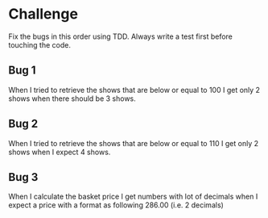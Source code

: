 # Challenge

Fix the bugs in this order using TDD. Always write a test first before touching the code.

## Bug 1

When I tried to retrieve the shows that are below or equal to 100 I get only 2 shows
when there should be 3 shows.

## Bug 2

When I tried to retrieve the shows that are below or equal to 110 I get only 2 shows
when I expect 4 shows.

## Bug 3

When I calculate the basket price I get numbers with lot of decimals 
when I expect a price with a format as following 286.00 (i.e. 2 decimals) 

